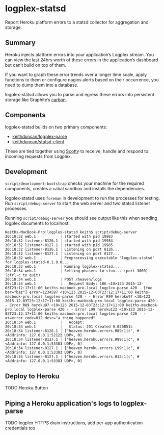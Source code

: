 # logplex-statsd

Report Heroku platform errors to a statsd collector for aggregation and storage.

## Summary

Heroku injects platform errors into your application’s Logplex stream. You can view
the last 24hrs worth of these errors in the application’s dashboard but can’t build
on top of them.

If you want to graph these error trends over a longer time scale, apply functions to them
or configure nagios alerts based on their occurrence, you need to dump them into a database.

logplex-statsd allows you to parse and egress these errors into persistent storage like
Graphite’s [carbon](https://github.com/graphite-project/).

## Components

logplex-statsd builds on two primary components:

- [keithduncan/logplex-parse](https://github.com/keithduncan/logplex-parse)
- [keithduncan/statsd-client](https://github.com/keithduncan/statsd-client)

These are tied together using [Scotty](http://github.com/scotty-web/scotty) to receive, handle
and respond to incoming requests from Logplex.

## Development

`script/development-bootstrap` checks your machine for the required components,
creates a cabal sandbox and installs the dependencies.

logplex-statsd uses `foreman` in development to run the processes for testing.
Run `script/debug-server` to start the web server and two statsd listener
processes.

Running `script/debug-server` you should see output like this when sending
logplex documents to localhost:

```
Keiths-MacBook-Pro:logplex-statsd keith$ script/debug-server
20:18:32 web.1           | started with pid 19983
20:18:32 listener-8126.1 | started with pid 19984
20:18:32 listener-8127.1 | started with pid 19985
20:18:32 listener-8126.1 | Listening on port 8126...
20:18:32 listener-8127.1 | Listening on port 8127...
20:18:32 web.1           | Preprocessing executable 'logplex-statsd' for logplex-statsd-0.1.0.0...
20:18:33 web.1           | Running logplex-statsd...
20:18:34 web.1           | Setting phasers to stun... (port 3000) (ctrl-c to quit)
20:18:34 web.1           | POST /heaven/logs
20:18:34 web.1           |   Request Body: 106 <10>123 2015-12-03T23:12:17+11:00 keiths-macbook-pro.local logplex-parse 420 - [foo bar="baz"] error=1234597 <10>123 2015-12-03T23:12:17+11:00 keiths-macbook-pro.local logplex-parse 420 - - Error R99 heroku97 <10>123 2015-12-03T23:12:17+11:00 keiths-macbook-pro.local logplex-parse 420 - - Error R89 heroku97 <10>123 2015-12-03T23:12:17+11:00 keiths-macbook-pro.local logplex-parse 420 - - Error L99 heroku122 <10>123 2015-12-03T23:12:17+11:00 keiths-macbook-pro.local logplex-parse 420 - - at=error code=H12 desc="a thing happened"
20:18:34 web.1           |   Accept:
20:18:34 web.1           |   Status: 201 Created 0.026851s
20:18:34 listener-8126.1 | ["heaven.heroku.errors.R89:1|c", #<Addrinfo: 127.0.0.1:52122 UDP>, 0]
20:18:34 listener-8127.1 | ["heaven.heroku.errors.R99:1|c", #<Addrinfo: 127.0.0.1:53383 UDP>, 0]
20:18:34 listener-8127.1 | ["heaven.heroku.errors.L99:1|c", #<Addrinfo: 127.0.0.1:53383 UDP>, 0]
20:18:34 listener-8127.1 | ["heaven.heroku.errors.H12:1|c", #<Addrinfo: 127.0.0.1:53383 UDP>, 0]
```

## Deploy to Heroku

TODO Heroku Button

## Piping a Heroku application's logs to logplex-parse

TODO logplex HTTPS drain instructions, add per-app authentication credentials
too

